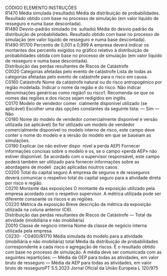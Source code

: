  
CÓDIGO  ELEMENTO  INSTRUÇÕES  
R1470  Média simulada (resultado)  Média da distribuição de probabilidades. Resultado obtido com base no processo 
de simulação (em valor líquido de resseguro e numa base descontada).  
R1480  Desvio-padrão simulado (re ­
sultado)  Média do desvio padrão da distribuição de probabilidades. Resultado obtido com 
base no processo de simulação (em valor líquido de resseguro e numa base 
descontada).  
R1490-R1700  Percentis de 0,001 a 0,999  A empresa deverá indicar os montantes dos percentis exigidos no gráfico relativo 
à distribuição de probabilidades obtida com base no processo de simulação (em 
valor líquido de resseguro e numa base descontada).  
Distribuição das perdas resultantes de Riscos de Catástrofe  
C0020  Categorias afetadas pelo evento 
de catástrofe  Lista de todas as categorias afetadas pelo evento de catástrofe para o risco em 
causa.  
C0160  Catástrofe  Nome da catástrofe natural ou do risco antropogénico por região modelada. 
Indicar o nome da região e do risco. Não indicar denominações genéricas 
como região1 ou risco1. Recomenda-se que os nomes das regiões e dos riscos 
sejam redigidos em inglês.  
C0170  Modelo de vendedor comer ­
cialmente disponível utilizado 
(se aplicável)  Escolher uma das opções constantes da seguinte lista: 
— Sim 
— Não  
C0180  Nome do modelo de vendedor 
comercialmente disponível e 
versão utilizada (se aplicável)  Se for utilizado um modelo de vendedor comercialmente disponível no modelo 
interno de risco, este campo deve conter o nome do modelo e a versão do modelo 
em que se baseiam as simulações.  
C0190  Explicar (se não estiver dispo ­
nível a perda AEP)  Fornecer informações concisas sobre o modelo e os, se o campo «perda AEP» não 
estiver disponível. Se acordado com o supervisor responsável, este campo poderá 
também ser utilizado para fornecer informações sobre as abordagens de modeli ­
zação aplicadas noutros casos.  
C0200  Total do capital seguro  A empresa de seguros e de resseguros deverá comunicar o respetivo total do 
capital seguro para a atividade direta por risco e região.  
C0210  Montante das exposições  O montante da exposição utilizado pela empresa acordado com o respetivo 
supervisor. A métrica utilizada pode ser diferente consoante os riscos e as regiões.  
C0220  Métrica da exposição  Breve descrição da métrica da exposição utilizada na coluna anterior (C6).  
Distribuição das perdas resultantes de Riscos de Catástrofe — Total da atividade (imobiliária e não imobiliária)  
Z0010  Classe de negócio interna  Nome da classe de negócio interna utilizada pela empresa.  
C0230- 
-C0400/R1710  Média simulada do modelo 
para a atividade (imobiliária e 
não imobiliária) total  Média da distribuição de probabilidades correspondente a cada risco e agregação 
de riscos. É o resultado obtido com base no processo de simulação. A média deve 
ser comunicada com as seguintes repartições: 
— Média da OEP para todas as atividades, em valor bruto de resseguro 
— Média da AEP para todas as atividades, em valor bruto de resseguroPT  5.5.2023 Jornal Oficial da União Europeia L 120/975